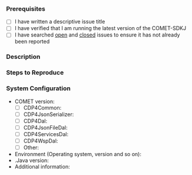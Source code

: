### Prerequisites

- [ ] I have written a descriptive issue title
- [ ] I have verified that I am running the latest version of the COMET-SDKJ
- [ ] I have searched [open](https://github.com/RHEAGROUP/COMET-SDKJ-Community-Edition/issues) and [closed](https://github.com/RHEAGROUP/COMET-SDKJ-Community-Edition/issues?q=is%3Aissue+is%3Aclosed) issues to ensure it has not already been reported

### Description
<!-- A description of the bug or feature -->

### Steps to Reproduce
<!-- List of steps, sample code, failing test or link to a project that reproduces the behavior -->

### System Configuration
<!-- Tell us about the environment where you are experiencing the bug -->

- COMET version:
  - [ ] CDP4Common:         
  - [ ] CDP4JsonSerializer: 
  - [ ] CDP4Dal:            
  - [ ] CDP4JsonFileDal:    
  - [ ] CDP4ServicesDal:    
  - [ ] CDP4WspDal:         
  - [ ] Other:              
- Environment (Operating system, version and so on):
- .Java version:
- Additional information:

<!-- Thanks for reporting the issue to COMET-SDKJ! -->